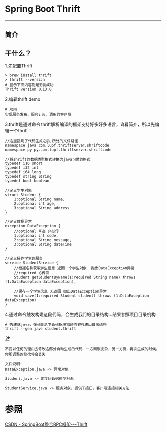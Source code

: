 # Spring Boot Thrift
- - -
## 简介

## 干什么？
1.先配置Thrift
```shell script
> brew install thrift
> thrift --version
# 显示下面内容则是安装成功
Thrift version 0.13.0
```
2.编辑thrift demo
```shell script
# 规则
实现服务发布、服务订阅、调用的客户端
```
3.thrift是通过命令 thrift解析编译的框架支持好多好多语言，详看简介，所以先编辑一个thrift：
```thrift
//这里指明了代码生成之后,所处的文件路径
namespace java com.lupf.thriftserver.shriftcode
namespace py py.com.lupf.thriftserver.shriftcode

//将shrift的数据类型格式转换为java习惯的格式
typedef i16 short
typedef i32 int
typedef i64 long
typedef string String
typedef bool boolean

//定义学生对象
struct Student {
    1:optional String name,
    2:optional int age,
    3:optional String address
}

//定义数据异常
exception DataException {
    //optional 可选 非必传
    1:optional int code,
    2:optional String message,
    3:optional String dateTime
}

//定义操作学生的服务
service StudentService {
    //根据名称获取学生信息 返回一个学生对象  抛出DataException异常
    //required 必传项
    Student getStudentByName(1:required String name) throws (1:DataException dataException),

    //保存一个学生信息 无返回 抛出DataException异常
    void save(1:required Student student) throws (1:DataException dataException)
}
```
4.通过命令触发构建这段代码，会生成我们的目录结构...结果参照项目目录机构
```shell script
# 构建成java，在根目录下会根据编辑的内容构建出目录结构
thrift --gen java student.thrift 
```
***注***
```
不要以任何的理由去修改这部分自动生成的代码，一方面很复杂，另一方面，再次生成的时候，你所调整的修改将会丢失

文件说明:
DataException.java -> 异常对象
- - -
Student.java -> 交互的数据模型对象
- - -
StudentService.java -> 服务对象，提供了接口，客户端连接相关方法
```

# 参照
[CSDN - SpringBoot整合RPC框架---Thrift](https://blog.csdn.net/lupengfei1009/article/details/100934794)